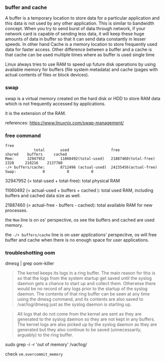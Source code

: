 ### buffer and cache

A buffer is a temporary location to store data for a particular application and this data is not used by any other application. This is similar to bandwidth concept. When you try to send burst of data through network, if your network card is capable of sending less data, it will keep these huge amounts of data in buffer so that it can send data constantly in lesser speeds. In other hand Cache is a memory location to store frequently used data for faster access. Other difference between a buffer and a cache is that cache can be used multiple times where as buffer is used single time

Linux always tries to use RAM to speed up future disk operations by using available memory for buffers (file system metadata) and cache (pages with actual contents of files or block devices).

### swap

swap is a virtual memory created on the hard disk or HDD to store RAM data which is not frequently accessed by applications.

it is the extension of the RAM.

references: https://www.linuxnix.com/swap-management/

### free command
```
free 
             total       used                   free                       shared    buffers     cached
Mem:      32947952       11060492(total-used)   21887460(total-free)       2328     210216    2137780
-/+ buffers/cache:       8712496 (actual-used)  24235456(actual-free)
Swap:            0          0          0

```

32947952 (= total-used + total-free): total physical RAM

11060492 (= actual-used + buffers + cached ): total used RAM, including buffers and cached data size as well.

21887460 (= actual-free - buffers - cached): total available RAM for new processes.


the `Mem` line is on os' perspective, os see the buffers and cached are used memory.

the `-/+ buffers/cache` line is on user applications' perspecitve, os will free buffer and cache when there is no enough space for user applications.


### troubleshotting oom

dmesg | grep oom-killer

> The kernel keeps its logs in a ring buffer. The main reason for this is so that the logs from the system startup get saved until the syslog daemon gets a chance to start up and collect them. Otherwise there would be no record of any logs prior to the startup of the syslog daemon. The contents of that ring buffer can be seen at any time using the dmesg command, and its contents are also saved to /var/log/dmesg just as the syslog daemon is starting up.

> All logs that do not come from the kernel are sent as they are generated to the syslog daemon so they are not kept in any buffers. The kernel logs are also picked up by the syslog daemon as they are generated but they also continue to be saved (unnecessarily, arguably) to the ring buffer.

sudo grep -i -r 'out of memory' /var/log/


check `vm.overcommit_memory`
